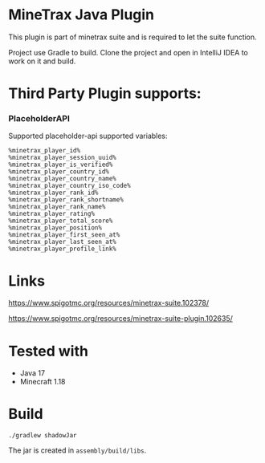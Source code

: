 # MineTrax Java Plugin
This plugin is part of minetrax suite and is required to let the suite function.

Project use Gradle to build. Clone the project and open in IntelliJ IDEA to work on it and build.

# Third Party Plugin supports:
### PlaceholderAPI
Supported placeholder-api supported variables:
```
%minetrax_player_id%
%minetrax_player_session_uuid%
%minetrax_player_is_verified%
%minetrax_player_country_id%
%minetrax_player_country_name%
%minetrax_player_country_iso_code%
%minetrax_player_rank_id%
%minetrax_player_rank_shortname%
%minetrax_player_rank_name%
%minetrax_player_rating%
%minetrax_player_total_score%
%minetrax_player_position%
%minetrax_player_first_seen_at%
%minetrax_player_last_seen_at%
%minetrax_player_profile_link%
```

# Links
https://www.spigotmc.org/resources/minetrax-suite.102378/

https://www.spigotmc.org/resources/minetrax-suite-plugin.102635/

# Tested with
- Java 17
- Minecraft 1.18

# Build
```
./gradlew shadowJar
```
The jar is created in `assembly/build/libs`.
